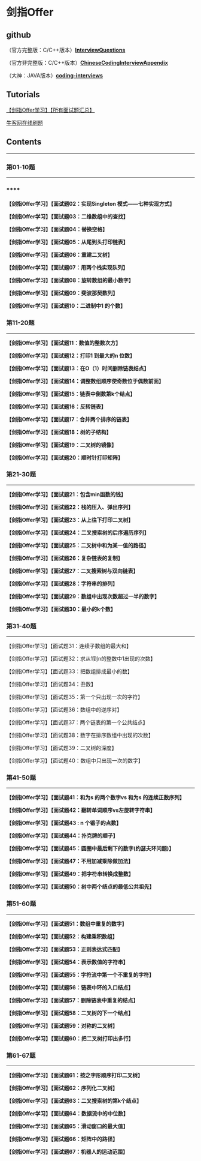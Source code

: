 # 剑指Offer

## github

（官方完整版：C/C++版本）[**InterviewQuestions**](http://www.broadview.com.cn/23245)

（官方非完整版：C/C++版本）**[ChineseCodingInterviewAppendix](https://github.com/zhedahht/ChineseCodingInterviewAppendix)**

（大神：JAVA版本）**[coding-interviews](https://github.com/Wang-Jun-Chao/coding-interviews)**



## Tutorials

[【剑指Offer学习】【所有面试题汇总】](https://blog.csdn.net/derrantcm/article/details/46887821)

[牛客网在线刷题](https://www.nowcoder.com/ta/coding-interviews)



## **Contents**

------

### **第01-10题**

------

### ****

**【剑指Offer学习】【面试题02：实现Singleton 模式——七种实现方式】**

**【剑指Offer学习】【面试题03：二维数组中的查找】**

**【剑指Offer学习】【面试题04：替换空格】**

**【剑指Offer学习】【面试题05：从尾到头打印链表】**

**【剑指Offer学习】【面试题06：重建二叉树】**

**【剑指Offer学习】【面试题07：用两个栈实现队列】**

**【剑指Offer学习】【面试题08：旋转数组的最小数字】**

**【剑指Offer学习】【面试题09：斐波那契数列】**

**【剑指Offer学习】【面试题10：二进制中1 的个数】**

### **第11-20题**

------

**【剑指Offer学习】【面试题11：数值的整数次方】**

**【剑指Offer学习】【面试题12：打印1 到最大的n 位数】**

**【剑指Offer学习】【面试题13：在O（1）时间删除链表结点】**

**【剑指Offer学习】【面试题14：调整数组顺序使奇数位于偶数前面】**

**【剑指Offer学习】【面试题15：链表中倒数第k个结点】**

**【剑指Offer学习】【面试题16：反转链表】**

**【剑指Offer学习】【面试题17：合并两个排序的链表】**

**【剑指Offer学习】【面试题18：树的子结构】**

**【剑指Offer学习】【面试题19：二叉树的镜像】**

**【剑指Offer学习】【面试题20：顺时针打印矩阵】**

### **第21-30题**

------

**【剑指Offer学习】【面试题21：包含min函数的钱】**

**【剑指Offer学习】【面试题22：栈的压入、弹出序列】**

**【剑指Offer学习】【面试题23：从上往下打印二叉树】**

**【剑指Offer学习】【面试题24：二叉搜索树的后序遍历序列】**

**【剑指Offer学习】【面试题25：二叉树中和为某一值的路径】**

**【剑指Offer学习】【面试题26：复杂链表的复制】**

**【剑指Offer学习】【面试题27：二叉搜索树与双向链表】**

**【剑指Offer学习】【面试题28：字符串的排列】**

**【剑指Offer学习】【面试题29：数组中出现次数超过一半的数字】**

**【剑指Offer学习】【面试题30：最小的k个数】**

### **第31-40题**

------

【剑指Offer学习】【面试题31：连续子数组的最大和】

【剑指Offer学习】【面试题32：求从1到n的整数中1出现的次数】

【剑指Offer学习】【面试题33：把数组排成最小的数】

【剑指Offer学习】【面试题34：丑数】

【剑指Offer学习】【面试题35：第一个只出现一次的字符】

【剑指Offer学习】【面试题36：数组中的逆序对】

【剑指Offer学习】【面试题37：两个链表的第一个公共结点】

【剑指Offer学习】【面试题38：数字在排序数组中出现的次数】

【剑指Offer学习】【面试题39：二叉树的深度】

【剑指Offer学习】【面试题40：数组中只出现一次的数字】

### **第41-50题**

------

**【剑指Offer学习】【面试题41：和为s 的两个数字vs 和为s 的连续正数序列】**

**【剑指Offer学习】【面试题42：翻转单词顺序vs左旋转字符串】**

**【剑指Offer学习】【面试题43 : n 个锻子的点数】**

**【剑指Offer学习】【面试题44：扑克牌的顺子】**

**【剑指Offer学习】【面试题45：圆圈中最后剩下的数字(约瑟夫环问题)】**

**【剑指Offer学习】【面试题47：不用加减乘除做加法】**

**【剑指Offer学习】【面试题49：把字符串转换成整数】**

**【剑指Offer学习】【面试题50：树中两个结点的最低公共祖先】**

### **第51-60题**

------

**【剑指Offer学习】【面试题51：数组中重复的数字】**

**【剑指Offer学习】【面试题52：构建乘积数组】**

**【剑指Offer学习】【面试题53：正则表达式匹配】**

**【剑指Offer学习】【面试题54：表示数值的字符串】**

**【剑指Offer学习】【面试题55：字符流中第一个不重复的字符】**

**【剑指Offer学习】【面试题56：链表中环的入口结点】**

**【剑指Offer学习】【面试题57：删除链表中重复的结点】**

**【剑指Offer学习】【面试题58：二叉树的下一个结点】**

**【剑指Offer学习】【面试题59：对称的二叉树】**

**【剑指Offer学习】【面试题60：把二叉树打印出多行】**

### **第61-67题**

------

**【剑指Offer学习】【面试题61：按之字形顺序打印二叉树】**

**【剑指Offer学习】【面试题62：序列化二叉树】**

**【剑指Offer学习】【面试题63：二叉搜索树的第k个结点】**

**【剑指Offer学习】【面试题64：数据流中的中位数】**

**【剑指Offer学习】【面试题65：滑动窗口的最大值】**

**【剑指Offer学习】【面试题66：矩阵中的路径】**

**【剑指Offer学习】【面试题67：机器人的运动范围】**

